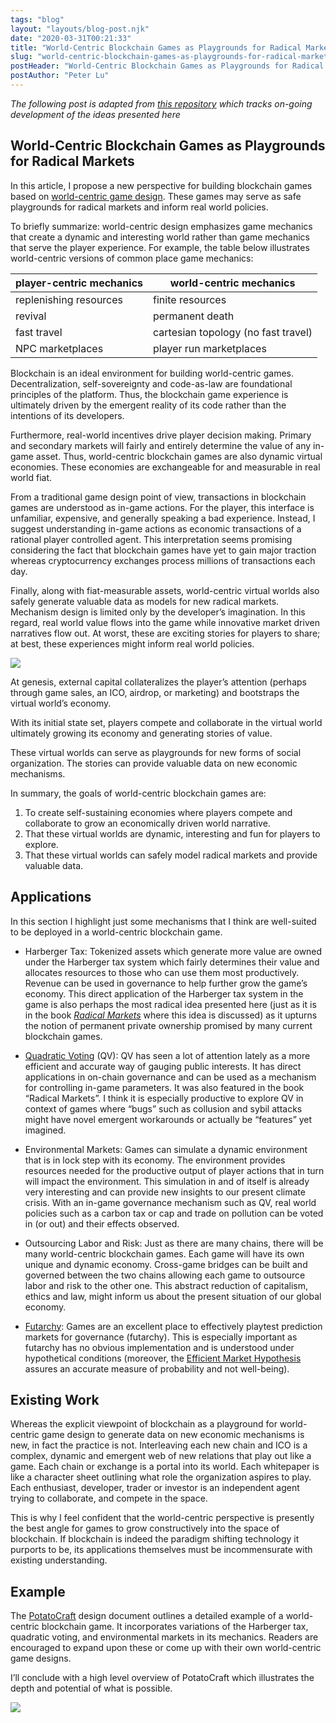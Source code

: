 ```yaml
---
tags: "blog"
layout: "layouts/blog-post.njk"
date: "2020-03-31T00:21:33"
title: "World-Centric Blockchain Games as Playgrounds for Radical Markets"
slug: "world-centric-blockchain-games-as-playgrounds-for-radical-markets"
postHeader: "World-Centric Blockchain Games as Playgrounds for Radical Markets"
postAuthor: "Peter Lu"
---
```

_The following post is adapted from [this repository](https://github.com/pdlla/WCBG) which tracks on-going development of the ideas presented here_

World-Centric Blockchain Games as Playgrounds for Radical Markets
-----------------------------------------------------------------

In this article, I propose a new perspective for building blockchain games based on [world-centric game design](http://pdlla.org/posts/writing/2015-3_CBG.html). These games may serve as safe playgrounds for radical markets and inform real world policies.

To briefly summarize: world-centric design emphasizes game mechanics that create a dynamic and interesting world rather than game mechanics that serve the player experience. For example, the table below illustrates world-centric versions of common place game mechanics:

<table><thead><tr><th>player-centric mechanics</th><th>world-centric mechanics</th></tr></thead><tbody><tr><td>replenishing resources</td><td>finite resources</td></tr><tr><td>revival</td><td>permanent death</td></tr><tr><td>fast travel</td><td>cartesian topology (no fast travel)</td></tr><tr><td>NPC marketplaces</td><td>player run marketplaces</td></tr></tbody></table>

Blockchain is an ideal environment for building world-centric games. Decentralization, self-sovereignty and code-as-law are foundational principles of the platform. Thus, the blockchain game experience is ultimately driven by the emergent reality of its code rather than the intentions of its developers.

Furthermore, real-world incentives drive player decision making. Primary and secondary markets will fairly and entirely determine the value of any in-game asset. Thus, world-centric blockchain games are also dynamic virtual economies. These economies are exchangeable for and measurable in real world fiat.

From a traditional game design point of view, transactions in blockchain games are understood as in-game actions. For the player, this interface is unfamiliar, expensive, and generally speaking a bad experience. Instead, I suggest understanding in-game actions as economic transactions of a rational player controlled agent. This interpretation seems promising considering the fact that blockchain games have yet to gain major traction whereas cryptocurrency exchanges process millions of transactions each day.

Finally, along with fiat-measurable assets, world-centric virtual worlds also safely generate valuable data as models for new radical markets. Mechanism design is limited only by the developer’s imagination. In this regard, real world value flows into the game while innovative market driven narratives flow out. At worst, these are exciting stories for players to share; at best, these experiences might inform real world policies.

![](/images/blog/blockchain-games-framework.png)

At genesis, external capital collateralizes the player’s attention (perhaps through game sales, an ICO, airdrop, or marketing) and bootstraps the virtual world’s economy.

With its initial state set, players compete and collaborate in the virtual world ultimately growing its economy and generating stories of value.

These virtual worlds can serve as playgrounds for new forms of social organization. The stories can provide valuable data on new economic mechanisms.

In summary, the goals of world-centric blockchain games are:

1.  To create self-sustaining economies where players compete and collaborate to grow an economically driven world narrative.
2.  That these virtual worlds are dynamic, interesting and fun for players to explore.
3.  That these virtual worlds can safely model radical markets and provide valuable data.

Applications
------------

In this section I highlight just some mechanisms that I think are well-suited to be deployed in a world-centric blockchain game.

*   Harberger Tax: Tokenized assets which generate more value are owned under the Harberger tax system which fairly determines their value and allocates resources to those who can use them most productively. Revenue can be used in governance to help further grow the game’s economy. This direct application of the Harberger tax system in the game is also perhaps the most radical idea presented here (just as it is in the book [_Radical Markets_](https://vitalik.ca/general/2018/04/20/radical_markets.html) where this idea is discussed) as it upturns the notion of permanent private ownership promised by many current blockchain games.
    
*   [Quadratic Voting](https://en.wikipedia.org/wiki/Quadratic_voting) (QV): QV has seen a lot of attention lately as a more efficient and accurate way of gauging public interests. It has direct applications in on-chain governance and can be used as a mechanism for controlling in-game parameters. It was also featured in the book “Radical Markets”. I think it is especially productive to explore QV in context of games where “bugs” such as collusion and sybil attacks might have novel emergent workarounds or actually be “features” yet imagined.
    
*   Environmental Markets: Games can simulate a dynamic environment that is in lock step with its economy. The environment provides resources needed for the productive output of player actions that in turn will impact the environment. This simulation in and of itself is already very interesting and can provide new insights to our present climate crisis. With an in-game governance mechanism such as QV, real world policies such as a carbon tax or cap and trade on pollution can be voted in (or out) and their effects observed.
    
*   Outsourcing Labor and Risk: Just as there are many chains, there will be many world-centric blockchain games. Each game will have its own unique and dynamic economy. Cross-game bridges can be built and governed between the two chains allowing each game to outsource labor and risk to the other one. This abstract reduction of capitalism, ethics and law, might inform us about the present situation of our global economy.
    
*   [Futarchy](https://en.wikipedia.org/wiki/Futarchy): Games are an excellent place to effectively playtest prediction markets for governance (futarchy). This is especially important as futarchy has no obvious implementation and is understood under hypothetical conditions (moreover, the [Efficient Market Hypothesis](https://en.wikipedia.org/wiki/Efficient-market_hypothesis) assures an accurate measure of probability and not well-being).
    

Existing Work
-------------

Whereas the explicit viewpoint of blockchain as a playground for world-centric game design to generate data on new economic mechanisms is new, in fact the practice is not. Interleaving each new chain and ICO is a complex, dynamic and emergent web of new relations that play out like a game. Each chain or exchange is a portal into its world. Each whitepaper is like a character sheet outlining what role the organization aspires to play. Each enthusiast, developer, trader or investor is an independent agent trying to collaborate, and compete in the space.

This is why I feel confident that the world-centric perspective is presently the best angle for games to grow constructively into the space of blockchain. If blockchain is indeed the paradigm shifting technology it purports to be, its applications themselves must be incommensurate with existing understanding.

Example
-------

The [PotatoCraft](https://github.com/pdlla/WCBG/blob/master/potatocraft.md) design document outlines a detailed example of a world-centric blockchain game. It incorporates variations of the Harberger tax, quadratic voting, and environmental markets in its mechanics. Readers are encouraged to expand upon these or come up with their own world-centric game designs.

I’ll conclude with a high level overview of PotatoCraft which illustrates the depth and potential of what is possible.

![](/images/blog/potatocraft.png)